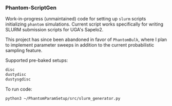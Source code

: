 ### Phantom-ScriptGen
Work-in-progress (unmaintained) code for setting up `slurm` scripts initializing `phantom` simulations. Current script works specifically for writing SLURM submission scripts for UGA's Sapelo2.

This project has since been abandoned in favor of `PhantomBulk`, where I plan to implement parameter sweeps in addition to the current probabilistic sampling feature.

Supported pre-baked setups:

```bash
disc
dustydisc
dustysgdisc
```

To run code:

```bash
python3 ~/PhantomParamSetup/src/slurm_generator.py
```

